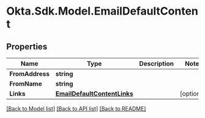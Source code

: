 # Okta.Sdk.Model.EmailDefaultContent
## Properties

Name | Type | Description | Notes
------------ | ------------- | ------------- | -------------
**FromAddress** | **string** |  | 
**FromName** | **string** |  | 
**Links** | [**EmailDefaultContentLinks**](EmailDefaultContentLinks.md) |  | [optional] 

[[Back to Model list]](../README.md#documentation-for-models) [[Back to API list]](../README.md#documentation-for-api-endpoints) [[Back to README]](../README.md)

